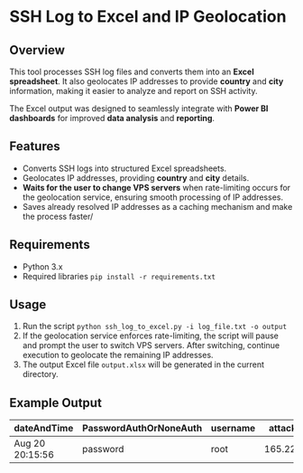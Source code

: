 # SSH Log to Excel and IP Geolocation

## Overview  
This tool processes SSH log files and converts them into an **Excel spreadsheet**. It also geolocates IP addresses to provide **country** and **city** information, making it easier to analyze and report on SSH activity.  

The Excel output was designed to seamlessly integrate with **Power BI dashboards** for improved **data analysis** and **reporting**.

## Features  
- Converts SSH logs into structured Excel spreadsheets.  
- Geolocates IP addresses, providing **country** and **city** details.  
- **Waits for the user to change VPS servers** when rate-limiting occurs for the geolocation service, ensuring smooth processing of IP addresses.
- Saves already resolved IP addresses as a caching mechanism and make the process faster/

## Requirements  
- Python 3.x  
- Required libraries `pip install -r requirements.txt`

## Usage
1. Run the script `python ssh_log_to_excel.py -i log_file.txt -o output`
2. If the geolocation service enforces rate-limiting, the script will pause and prompt the user to switch VPS servers. After switching, continue execution to geolocate the remaining IP addresses.
3. The output Excel file `output.xlsx` will be generated in the current directory.

## Example Output
| dateAndTime       | PasswordAuthOrNoneAuth     | username       | attackerIp          |  attackerCountry | attackerCity |
|------------|----------------|---------------|---------------|----|----| 
| Aug 20 20:15:56 | password    | root | 165.22.4.32 | United States |   North Bergen | 
